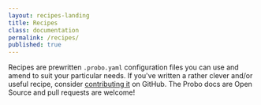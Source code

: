 ```yaml
---
layout: recipes-landing
title: Recipes
class: documentation
permalink: /recipes/
published: true
---
```


Recipes are prewritten `.probo.yaml` configuration files you can use and amend to suit your particular needs. If you've written a rather clever and/or useful recipe, consider [contributing it](https://github.com/proboci/probo-docs#contribute-your-proboyaml-recipe) on GitHub. The Probo docs are Open Source and pull requests are welcome!
